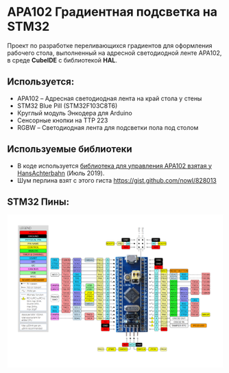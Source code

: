 # APA102 Градиентная подсветка на STM32

Проект по разработке переливающихся градиентов для оформления рабочего стола, выполненный на адресной светодиодной ленте APA102, в среде **CubeIDE** с библиотекой **HAL**.
 
## Используется:
- APA102 – Адресная светодиодная лента на край стола у стены
- STM32 Blue Pill (STM32F103C8T6)
- Круглый модуль Энкодера для Arduino
- Сенсорные кнопки на TTP 223
- RGBW – Светодиодная лента для подсветки пола под столом

## Используемые библиотеки
- В коде используется [библиотека для управления APA102 взятая у HansAchterbahn](https://github.com/HansAchterbahn/APA102-on-STM32-with-HAL) (Июль 2019).
- Шум перлина взят с этого гиста https://gist.github.com/nowl/828013

## STM32 Пины:
![](./images/stm32-pinout.png)